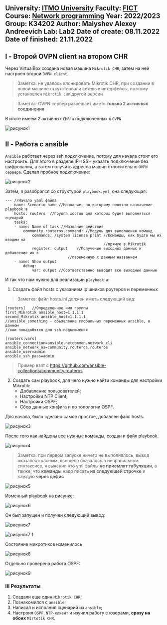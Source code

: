 University: [ITMO University](https://itmo.ru/ru/)
Faculty: [FICT](https://fict.itmo.ru)
Course: [Network programming](https://github.com/itmo-ict-faculty/network-programming)
Year: 2022/2023
Group: K34202
Author: Malyshev Alexey Andreevich
Lab: Lab2
Date of create: 08.11.2022
Date of finished: 21.11.2022
---
## I - Второй OVPN client на втором CHR
Через VirtualBox создана новая машина `Mikrotik CHR`, затем на ней настроен второй `OVPN client`.
> Заметка: не удалось клонировать Mikrotik CHR, при создании в новой машине отсутствовали сетевые интерфейсы, поэтому установлен `Mikrotik CHR` другой версии 

> Заметка: OVPN сервер разрешает иметь **только 2 активных соединения**

В итоге имеем 2 активных `CHR'a` подключенных к `OVPN`

![рисунок1](https://user-images.githubusercontent.com/57321062/203110013-8189acfb-9519-4a35-bd22-d53d8dcd9cfe.png)

## II - Работа с ansible

`Ansible` работает через ssh подключение, потому для начала стоит его настроить. Для этого в разделе IP=>SSH указать подключение без шифрования, а затем получить адресса машин относительно `OVPN сервера`. Сделал пробное подключение:

![рисунок2](https://user-images.githubusercontent.com/57321062/203110049-cf3b834d-9ce3-4d2c-bb3a-6c2ae01d7864.png)

Затем, я разобрался со структурой `playbook.yml`, она следующая:
```
--- //Начало yaml файла
  - name: Scenario name //Название, по которому понятно назначение playbook'а
    hosts: routers  //Группа хостов для которых будет выполняться сценарий
    tasks:
    - name: Name of task //Название действия
        community.routeros.command: //Модуль для выполнения команд
            commands: /system license print //Команды, как будто мы их вводим на 
                                            //прямую в Mikrotik 
            register: output    //Получение выходных данных и добавление их в 
                            //переменную с данным названием
    - name: Show output
        debug:
            var: output //Соответственно выводит все выходные данные
```
И так что нам нужно для реализации `playbook'а`:
1) Создать файл hosts с указанием ip'шников роутеров и переменных
> Заметка: файл hosts.ini должен иметь следующий вид:
```
[routers]   //Определенное имя группы
first_Mikrotik ansible_host=1.1.1.1
second_Mikrotik ansible_host=1.1.1.1
//ansible_something - объявление глобальных переменных ansible, в данном
//они понадобятся для ssh-подключения

[routers:vars]
ansible_connection=ansible.netcommon.network_cli
ansible_network_os=community.routeros.routeros
ansible_user=admin
ansible_ssh_pass=admin
```
> Пример взят с https://github.com/ansible-collections/community.routeros

2) Создать сам playbook, для чего нужно найти команды для настройки Mikrotik:
    - Добавление пользователей;
    - Настройки NTP Client;
    - Настройки OSPF;
    - Сбор данных конфига и по топологии OSPF.

Для начала, было сделано самое простое, добавлен файл hosts.

![рисунок3](https://user-images.githubusercontent.com/57321062/203110101-5a192467-099b-436e-854d-5053f009ea43.png)

После того как найдены все нужные команды, создан и файл playbook.

![рисунок4](https://user-images.githubusercontent.com/57321062/203110130-0dd26609-eef4-4592-974a-08fc14f23aef.png)

> Заметка: при первом запуске ничего не выполнялось, вывод оказался красным, все дело оказалось в неправильном синтаксисе, я выяснил что yml файлы **не приемлят табуляции**, а также, что **команды** надо писать **на следующей строчке** и каждую **через дефис**

![рисунок5](https://user-images.githubusercontent.com/57321062/203110439-4bd07f22-178e-4fd9-97c8-a158fc93fb82.png)

Изменный playbook на рисунке:

![рисунок6](https://user-images.githubusercontent.com/57321062/203110480-e017963c-2e0a-430a-a772-b9026c0f06bd.png)

Он был запущен и получен следующий вывод:

![рисунок7](https://user-images.githubusercontent.com/57321062/203110513-36148318-14d3-4cdf-a1e2-8a02c65d34fb.png)

![рисунок7 1](https://user-images.githubusercontent.com/57321062/203110532-a4b7ba38-c649-49de-a3b6-64441d957d99.png)

Состояние микротиков изменилось

![рисунок8](https://user-images.githubusercontent.com/57321062/203110572-4982eb6a-5ae2-47cf-a132-6479d14f9705.png)

Отдельно проверена работа OSPF:

![рисунок9](https://user-images.githubusercontent.com/57321062/203110592-a5c97495-e2c3-4798-8a19-f73db3976ce0.png)

### III Результаты
1) Создали еще один `Mikrotik CHR`;
2) Познакомился с `ansible`;
3) Написал и исполнил сценарий из `ansible`;
4) Настроил `OSPF`, `NTP-клиент` и изучил работу с юзерами, **сразу на обоих** `Mirtotik CHR`.
